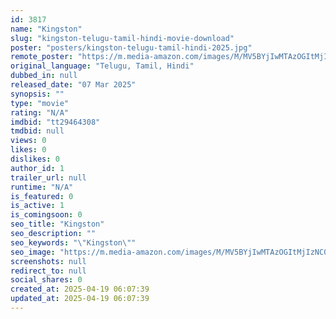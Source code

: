 ```yaml
---
id: 3817
name: "Kingston"
slug: "kingston-telugu-tamil-hindi-movie-download"
poster: "posters/kingston-telugu-tamil-hindi-2025.jpg"
remote_poster: "https://m.media-amazon.com/images/M/MV5BYjIwMTAzOGItMjIzNC00ZDlkLTg5NDctMDhkMjhmYmRkMGU2XkEyXkFqcGc@._V1_SX300.jpg"
original_language: "Telugu, Tamil, Hindi"
dubbed_in: null
released_date: "07 Mar 2025"
synopsis: ""
type: "movie"
rating: "N/A"
imdbid: "tt29464308"
tmdbid: null
views: 0
likes: 0
dislikes: 0
author_id: 1
trailer_url: null
runtime: "N/A"
is_featured: 0
is_active: 1
is_comingsoon: 0
seo_title: "Kingston"
seo_description: ""
seo_keywords: "\"Kingston\""
seo_image: "https://m.media-amazon.com/images/M/MV5BYjIwMTAzOGItMjIzNC00ZDlkLTg5NDctMDhkMjhmYmRkMGU2XkEyXkFqcGc@._V1_SX300.jpg"
screenshots: null
redirect_to: null
social_shares: 0
created_at: 2025-04-19 06:07:39
updated_at: 2025-04-19 06:07:39
---
```


